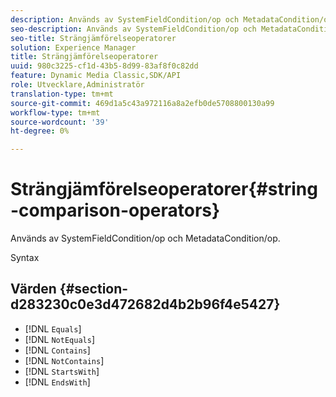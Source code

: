 ```yaml
---
description: Används av SystemFieldCondition/op och MetadataCondition/op.
seo-description: Används av SystemFieldCondition/op och MetadataCondition/op.
seo-title: Strängjämförelseoperatorer
solution: Experience Manager
title: Strängjämförelseoperatorer
uuid: 980c3225-cf1d-43b5-8d99-83af8f0c82dd
feature: Dynamic Media Classic,SDK/API
role: Utvecklare,Administratör
translation-type: tm+mt
source-git-commit: 469d1a5c43a972116a8a2efb0de5708800130a99
workflow-type: tm+mt
source-wordcount: '39'
ht-degree: 0%

---
```



# Strängjämförelseoperatorer{#string-comparison-operators}

Används av SystemFieldCondition/op och MetadataCondition/op.

Syntax

## Värden {#section-d283230c0e3d472682d4b2b96f4e5427}

* [!DNL `Equals`]
* [!DNL `NotEquals`]
* [!DNL `Contains`]
* [!DNL `NotContains`]
* [!DNL `StartsWith`]
* [!DNL `EndsWith`]

